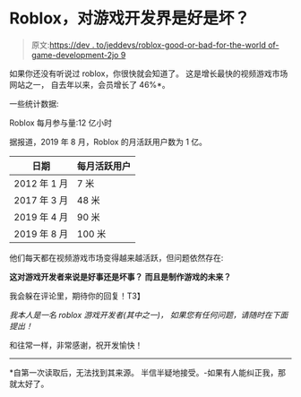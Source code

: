 # Roblox，对游戏开发界是好是坏？

> 原文:[https://dev . to/jeddevs/roblox-good-or-bad-for-the-world of-game-development-2jo 9](https://dev.to/jeddevs/roblox-good-or-bad-for-the-world-of-game-development-2jo9)

如果你还没有听说过 roblox，你很快就会知道了。
这是增长最快的视频游戏市场网站之一，
自去年以来，会员增长了 46%*。

一些统计数据:

Roblox 每月参与量:12 亿小时

据报道，2019 年 8 月，Roblox 的月活跃用户数为 1 亿。

| 日期 | 每月活跃用户 |
| --- | --- |
| 2012 年 1 月 | 7 米 |
| 2017 年 3 月 | 48 米 |
| 2019 年 4 月 | 90 米 |
| 2019 年 8 月 | 100 米 |

他们每天都在视频游戏市场变得越来越活跃，但问题依然存在:

**这对游戏开发者来说是好事还是坏事？**
**而且是制作游戏的未来？**

我会躲在评论里，期待你的回复！T3】

*我本人是一名 roblox 游戏开发者(其中之一)，*
*如果您有任何问题，请随时在下面提出！*

和往常一样，非常感谢，祝开发愉快！

* * *

*自第一次读取后，无法找到其来源。
半信半疑地接受。-如果有人能纠正我，那就太好了。